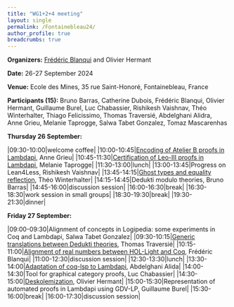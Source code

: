 ```yaml
---
title: "WG1+2+4 meeting"
layout: single
permalink: /Fontainebleau24/
author_profile: true
breadcrumbs: true
---
```


<!--img src="/_pages/WG1/Sep2023/IMG_20230927_130736.jpg"/-->

**Organizers:** [Frédéric Blanqui](https://blanqui.gitlabpages.inria.fr/) and Olivier Hermant

**Date:** 26-27 September 2024

**Venue:** Ecole des Mines, 35 rue Saint-Honoré, Fontainebleau, France

**Participants (15):** Bruno Barras, Catherine Dubois, Frédéric Blanqui, Olivier Hermant, Guillaume Burel, Luc Chabassier, Rishikesh Vaishnav, Théo Winterhalter, Thiago Felicissimo, Thomas Traversié, Abdelghani Alidra, Anne Grieu, Melanie Taprogge, Salwa Tabet Gonzalez, Tomaz Mascarenhas

**Thursday 26 September:**

|09:30-10:00|welcome coffee|
|10:00-10:45|[Encoding of Atelier B proofs in Lambdapi](anne.pdf), Anne Grieu|
|10:45-11:30|[Certification of Leo-III proofs in Lambdapi](melanie.pdf), Melanie Taprogge|
|11:30-13:00|lunch|
|13:00-13:45|Progress on Lean4Less, Rishikesh Vaishnav|
|13:45-14:15|[Ghost types and equality reflection](theo.pdf), Théo Winterhalter|
|14:15-14:45|Dedukti modulo theories, Bruno Barras|
|14:45-16:00|discussion session|
|16:00-16:30|break|
|16:30-18:30|work session in small groups|
|18:30-19:30|break|
|19:30-21:30|dinner|

**Friday 27 September:**

|09:00-09:30|Alignment of concepts in Logipedia: some experiments in Coq and Lambdapi, Salwa Tabet Gonzalez|
|09:30-10:15|[Generic translations between Dedukti theories](thomas.pdf), Thomas Traversié|
|10:15-11:00|[Alignment of real numbers between HOL-Light and Coq](frederic.pdf), Frédéric Blanqui|
|11:00-12:30|discussion session|
|12:30-13:30|lunch|
|13:30-14:00|[Adaptation of coq-lsp to Lambdapi](abdelghani.pdf), Abdelghani Alida|
|14:00-14:30|Tool for graphical category proofs, Luc Chabassier|
|14:30-15:00|[Deskolemization](olivier.pdf), Olivier Hermant|
|15:00-15:30|Representation of automated proofs in Lambdapi using GDV-LP, Guillaume Burel|
|15:30-16:00|break|
|16:00-17:30|discussion session|

<!--img src="/_pages/WG1/Sep2023/IMG_20230927_151848.jpg"/>
<img src="/_pages/WG1/Sep2023/IMG_20230927_151732.jpg"/>
<img src="/_pages/WG1/Sep2023/IMG_20230927_132755.jpg"/-->

